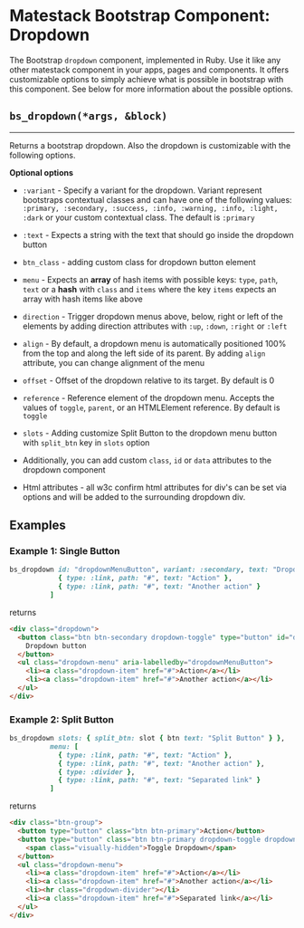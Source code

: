 # Matestack Bootstrap Component: Dropdown

The Bootstrap `dropdown` component, implemented in Ruby. Use it like any other matestack component in your apps, pages and components. It offers customizable options to simply achieve what is possible in bootstrap with this component. See below for more information about the possible options.

## `bs_dropdown(*args, &block)`
----

Returns a bootstrap dropdown. Also the dropdown is customizable with the following options.

**Optional options**

* `:variant` - Specify a variant for the dropdown. Variant represent bootstraps contextual classes and can have one of the following values: `:primary, :secondary, :success, :info, :warning, :info, :light, :dark` or your custom contextual class. The default is `:primary`

* `:text` - Expects a string with the text that should go inside the dropdown button
* `btn_class` - adding custom class for dropdown button element
* `menu` - Expects an **array** of hash items with possible keys: `type`, `path`, `text` or a **hash** with `class` and `items` where the key `items` expects an array with hash items like above

* `direction` - Trigger dropdown menus above, below, right or left of the elements by adding direction attributes with `:up`, `:down`, `:right` or `:left`
* `align` - By default, a dropdown menu is automatically positioned 100% from the top and along the left side of its parent. By adding `align` attribute, you can change alignment of the menu
* `offset` - Offset of the dropdown relative to its target. By default is 0
* `reference` - Reference element of the dropdown menu. Accepts the values of `toggle`, `parent`, or an HTMLElement reference. By default is `toggle`

* `slots` - Adding customize Split Button to the dropdown menu button with `split_btn` key in `slots` option

* Additionally, you can add custom `class`, `id` or `data` attributes to the dropdown component

* Html attributes - all w3c confirm html attributes for div's can be set via options and will be added to the surrounding dropdown div.

## Examples

### Example 1: Single Button

```ruby
bs_dropdown id: "dropdownMenuButton", variant: :secondary, text: "Dropdown button", menu: [
            { type: :link, path: "#", text: "Action" },
            { type: :link, path: "#", text: "Another action" }
          ]
```
returns

```html
<div class="dropdown">
  <button class="btn btn-secondary dropdown-toggle" type="button" id="dropdownMenuButton" data-toggle="dropdown" aria-expanded="false">
    Dropdown button
  </button>
  <ul class="dropdown-menu" aria-labelledby="dropdownMenuButton">
    <li><a class="dropdown-item" href="#">Action</a></li>
    <li><a class="dropdown-item" href="#">Another action</a></li>
  </ul>
</div>
```

### Example 2: Split Button

```ruby
bs_dropdown slots: { split_btn: slot { btn text: "Split Button" } }, 
          menu: [
            { type: :link, path: "#", text: "Action" },
            { type: :link, path: "#", text: "Another action" },
            { type: :divider },
            { type: :link, path: "#", text: "Separated link" }
          ]
```
returns

```html
<div class="btn-group">
  <button type="button" class="btn btn-primary">Action</button>
  <button type="button" class="btn btn-primary dropdown-toggle dropdown-toggle-split" data-toggle="dropdown" aria-expanded="false">
    <span class="visually-hidden">Toggle Dropdown</span>
  </button>
  <ul class="dropdown-menu">
    <li><a class="dropdown-item" href="#">Action</a></li>
    <li><a class="dropdown-item" href="#">Another action</a></li>
    <li><hr class="dropdown-divider"></li>
    <li><a class="dropdown-item" href="#">Separated link</a></li>
  </ul>
</div>
```

